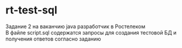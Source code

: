# rt-test-sql
Задание 2 на ваканчию java разработчик в Ростелеком<br>
В файле script.sql содержатся запросы для создания тестовой БД и получения ответов согласно заданию
